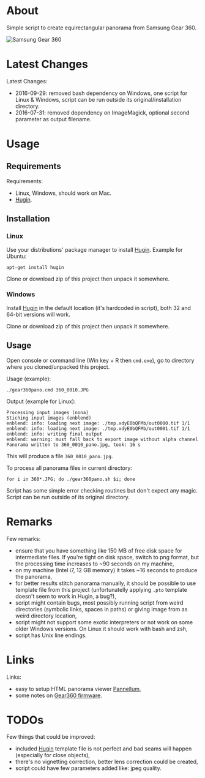 # About

Simple script to create equirectangular panorama from Samsung Gear 360.

![Samsung Gear 360](http://www.samsung.com/us/explore/gear-360/assets/images/gear360.jpg)

# Latest Changes

Latest Changes:

- 2016-09-29: removed bash dependency on Windows, one script for Linux & Windows, script can be run outside its original/installation directory.
- 2016-07-31: removed dependency on ImageMagick, optional second parameter as output filename.

# Usage

## Requirements

Requirements:

* Linux, Windows, should work on Mac.
* [Hugin](http://hugin.sourceforge.net/).

## Installation

### Linux

Use your distributions' package manager to install [Hugin](http://hugin.sourceforge.net/). Example for Ubuntu:

    apt-get install hugin

Clone or download zip of this project then unpack it somewhere.

### Windows

Install [Hugin](http://hugin.sourceforge.net/) in the default location (it's hardcoded in script), both 32 and 64-bit versions will work.

Clone or download zip of this project then unpack it somewhere.

## Usage

Open console or command line (Win key + R then ```cmd.exe```), go to directory where you cloned/unpacked this project.

Usage (example):

    ./gear360pano.cmd 360_0010.JPG

Output (example for Linux):

    Processing input images (nona)
    Stiching input images (enblend)
    enblend: info: loading next image: ./tmp.xdyE0bQFMb/out0000.tif 1/1
    enblend: info: loading next image: ./tmp.xdyE0bQFMb/out0001.tif 1/1
    enblend: info: writing final output
    enblend: warning: must fall back to export image without alpha channel
    Panorama written to 360_0010_pano.jpg, took: 16 s

This will produce a file `360_0010_pano.jpg`.

To process all panorama files in current directory:

    for i in 360*.JPG; do ./gear360pano.sh $i; done

Script has some simple error checking routines but don't expect any magic. Script can be run outside of its original directory.

# Remarks

Few remarks:

* ensure that you have something like 150 MB of free disk space for intermediate files. If you're tight on disk space, switch to png format, but the processing time increases to ~90 seconds on my machine,
* on my machine (Intel i7, 12 GB memory) it takes ~16 seconds to produce the panorama,
* for better results stitch panorama manually, it should be possible to use template file from this project (unfortunatelly applying ```.pto``` template doesn't seem to work in Hugin, a bug?),
* script might contain bugs, most possibly running script from weird directories (symbolic links, spaces in paths) or giving image from as weird directory location,
* script might not support some exotic interpreters or not work on some older Windows versions. On Linux it should work with bash and zsh,
* script has Unix line endings.

# Links

Links:
* easy to setup HTML panorama viewer [Pannellum](https://pannellum.org/),
* some notes on [Gear360 firmware](https://github.com/ultramango/gear360reveng).

# TODOs

Few things that could be improved:

* included [Hugin](http://hugin.sourceforge.net/) template file is not perfect and bad seams will happen (especially for close objects),
* there's no vignetting correction, better lens correction could be created,
* script could have few parameters added like: jpeg quality.
